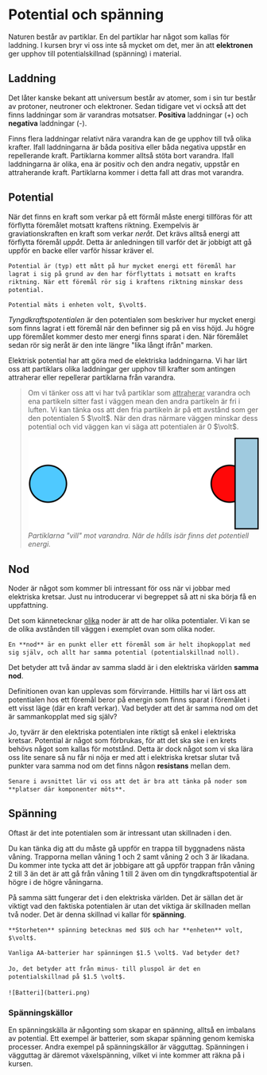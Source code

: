 # Potential och spänning
Naturen består av partiklar. En del partiklar har något som kallas för laddning.
I kursen bryr vi oss inte så mycket om det, mer än att **elektronen** ger upphov till potentialskillnad (spänning) i material.

## Laddning
Det låter kanske bekant att universum består av atomer, som i sin tur består av protoner, neutroner och elektroner. Sedan tidigare vet vi också att det finns laddningar som är varandras motsatser. **Positiva** laddningar (+) och **negativa** laddningar (-).

Finns flera laddningar relativt nära varandra kan de ge upphov till två olika krafter. Ifall laddningarna är båda positiva eller båda negativa uppstår en repellerande kraft. Partiklarna kommer alltså stöta bort varandra. Ifall laddningarna är olika, ena är positiv och den andra negativ, uppstår en attraherande kraft. Partiklarna kommer i detta fall att dras mot varandra. 


## Potential

När det finns en kraft som verkar på ett förmål måste energi tillföras för att förflytta föremålet motsatt kraftens riktning. Exempelvis är graviationskraften en kraft som verkar *neråt*. Det krävs alltså energi att förflytta föremål *uppåt*. Detta är anledningen till varför det är jobbigt att gå uppför en backe eller varför hissar kräver el. 

```admonish info title="En inofficiell definition"
Potential är (typ) ett mått på hur mycket energi ett föremål har lagrat i sig på grund av den har förflyttats i motsatt en krafts riktning. När ett föremål rör sig i kraftens riktning minskar dess potential.  
```
```admonish info title="Enhet"
Potential mäts i enheten volt, $\volt$.
```

*Tyngdkraftspotentialen* är den potentialen som beskriver hur mycket energi som finns lagrat i ett föremål när den befinner sig på en viss höjd. Ju högre upp föremålet kommer desto mer energi finns sparat i den. När föremålet sedan rör sig neråt är den inte längre "lika långt ifrån" marken.


Elektrisk potential har att göra med de elektriska laddningarna. Vi har lärt oss att partiklars olika laddningar ger upphov till krafter som antingen attraherar eller repellerar partiklarna från varandra.

> Om vi tänker oss att vi har två partiklar som <u>attraherar</u> varandra och ena partikeln sitter fast i väggen mean den andra partikeln är fri i luften. Vi kan tänka oss att den fria partikeln är på ett avstånd som ger den potentialen 5 $\volt$. När den dras närmare väggen minskar dess potential och vid väggen kan vi säga att potentialen är 0 $\volt$.
> 
> ![potential mellan partiklar](./partiklar_potential.svg)
> *Partiklarna "vill" mot varandra. När de hålls isär finns det potentiell energi.*

## Nod
Noder är något som kommer bli intressant för oss när vi jobbar med elektriska kretsar. Just nu introducerar vi begreppet så att ni ska börja få en uppfattning. 

Det som kännetecknar <u>olika</u> noder är att de har olika potentialer. Vi kan se de olika avstånden till väggen i exemplet ovan som olika noder.

```admonish info title="Definition"
En **nod** är en punkt eller ett föremål som är helt ihopkopplat med sig själv, och allt har samma potential (potentialskillnad noll).
```

Det betyder att två ändar av samma sladd är i den elektriska världen **samma nod**.

Definitionen ovan kan upplevas som förvirrande. Hittills har vi lärt oss att potentialen hos ett föremål beror på energin som finns sparat i föremålet i ett visst läge (där en kraft verkar).
Vad betyder att det är samma nod om det är sammankopplat med sig själv? 

Jo, tyvärr är den elektriska potentialen inte riktigt så enkel i elektriska kretsar. Potential är något som förbrukas, för att det ska ske i en krets behövs något som kallas för motstånd. Detta är dock något som vi ska lära oss lite senare så nu får ni nöja er med att i elektriska kretsar  slutar två punkter vara samma nod om det finns någon **resistans** mellan dem. 

```admonish tip
Senare i avsnittet lär vi oss att det är bra att tänka på noder som **platser där komponenter möts**.
```

## Spänning

Oftast är det inte potentialen som är intressant utan skillnaden i den. 

Du kan tänka dig att du måste gå uppför en trappa till byggnadens nästa våning. Trapporna mellan våning 1 och 2 samt våning 2 och 3 är likadana. Du kommer inte tycka att det är jobbigare att gå uppför trappan från våning 2 till 3 än det är att gå från våning 1 till 2 även om din tyngdkraftspotential är högre i de högre våningarna. 

På samma sätt fungerar det i den elektriska världen. Det är sällan det är viktigt vad den faktiska potentialen är utan det viktiga är skillnaden mellan två noder. Det är denna skillnad vi kallar för **spänning**.

```admonish info title="Storhet och enhet"
**Storheten** spänning betecknas med $U$ och har **enheten** volt, $\volt$.
```

```admonish example title="Exempel på spänning"
Vanliga AA-batterier har spänningen $1.5 \volt$. Vad betyder det?

Jo, det betyder att från minus- till pluspol är det en potentialskillnad på $1.5 \volt$.

![Batteri](batteri.png)

```

### Spänningskällor
En spänningskälla är någonting som skapar en spänning, alltså en imbalans av potential. Ett exempel är batterier, som skapar spänning genom kemiska processer. Andra exempel på spänningskällor är vägguttag. Spänningen i vägguttag är däremot växelspänning, vilket vi inte kommer att räkna på i kursen.